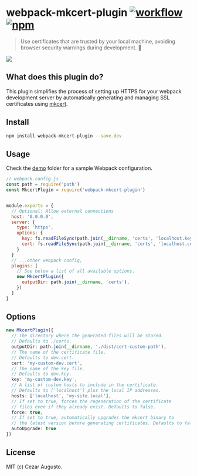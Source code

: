 [action-image]: https://github.com/cezaraugusto/webpack-mkcert-plugin/workflows/CI/badge.svg
[action-url]: https://github.com/cezaraugusto/webpack-mkcert-plugin/actions?query=workflow%3ACI
[npm-image]: https://img.shields.io/npm/v/webpack-mkcert-plugin.svg
[npm-url]: https://npmjs.org/package/webpack-mkcert-plugin

# webpack-mkcert-plugin [![workflow][action-image]][action-url] [![npm][npm-image]][npm-url]

> Use certificates that are trusted by your local machine, avoiding browser security warnings during development. 🤝

<img src="https://github.com/cezaraugusto/extension.js/assets/4672033/96a5be49-582b-49c1-ab6d-947f4d56255e">

## What does this plugin do?

This plugin simplifies the process of setting up HTTPS for your webpack development server by automatically generating and managing SSL certificates using [mkcert](https://github.com/FiloSottile/mkcert).

## Install

```sh
npm install webpack-mkcert-plugin --save-dev
```

## Usage

Check the [demo](./demo) folder for a sample Webpack configuration.

```js
// webpack.config.js
const path = require('path')
const MkcertPlugin = require('webpack-mkcert-plugin')


module.exports = {
  // Optional: Allow external connections
  host: '0.0.0.0',
  server: {
    type: 'https',
    options: {
      key: fs.readFileSync(path.join(__dirname, 'certs', 'localhost.key')),
      cert: fs.readFileSync(path.join(__dirname, 'certs', 'localhost.cert'))
    }
  }
  // ...other webpack config,
  plugins: [
    // See below a list of all available options.
    new MkcertPlugin({
      outputDir: path.join(__dirname, 'certs'),
    })
  ]
}
```

## Options

```ts
new MkcertPlugin({
  // The directory where the generated files will be stored.
  // Defaults to ./certs.
  outputDir: path.join(__dirname, './dist/cert-custom-path'),
  // The name of the certificate file.
  // Defaults to dev.cert.
  cert: 'my-custom-dev.cert',
  // The name of the key file.
  // Defaults to dev.key.
  key: 'my-custom-dev.key',
  // A list of custom hosts to include in the certificate.
  // Defaults to ['localhost'] plus the local IP addresses.
  hosts: ['localhost', 'my-site.local'],
  // If set to true, forces the regeneration of the certificate
  // files even if they already exist. Defaults to false.
  force: true,
  // If set to true, automatically upgrades the mkcert binary to
  // the latest version before generating certificates. Defaults to false.
  autoUpgrade: true
})
```

## License

MIT (c) Cezar Augusto.
